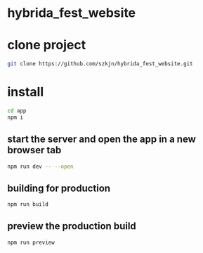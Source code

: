 # hybrida_fest_website

# clone project

```bash
git clone https://github.com/szkjn/hybrida_fest_website.git
```

# install

```bash
cd app
npm i
```

## start the server and open the app in a new browser tab

```bash
npm run dev -- --open
```

## building for production

```bash
npm run build
```

## preview the production build

```bash
npm run preview
```
